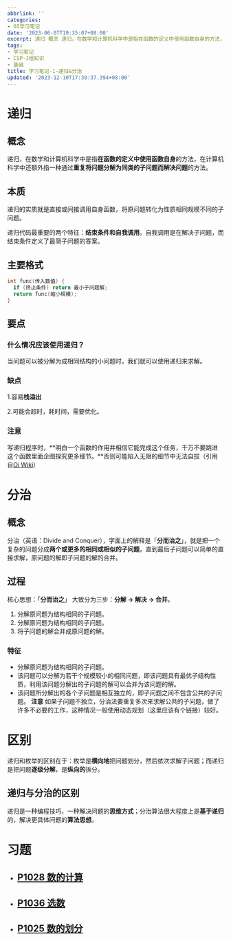 ```yaml
---
abbrlink: ''
categories:
- OI学习笔记
date: '2023-06-07T19:35:07+08:00'
excerpt: 递归 概念 递归，在数学和计算机科学中是指在函数的定义中使用函数自身的方法，在计算机科学中还额外指一种通过重复将问题分解为同类的子问题而解决问题的方法。 本质 递归的实质就是直接或间接调用自身函数，将原问题转化为性质相同规模不同的子问题。 递归代码最重要的两个特征：结束条件和自我调用。自我调用是在解决子问题，而结束条件定义了最简子问题的答案。 主要格式 int func(传入数值) {   if ...
tags:
- 学习笔记
- CSP-J组知识
- 基础
title: 学习笔记-1-递归&分治
updated: '2023-12-10T17:30:37.394+08:00'
---
```

# 递归
## 概念

递归，在数学和计算机科学中是指**在函数的定义中使用函数自身**的方法，在计算机科学中还额外指一种通过**重复将问题分解为同类的子问题而解决问题**的方法。

## 本质

递归的实质就是直接或间接调用自身函数，将原问题转化为性质相同规模不同的子问题。

递归代码最重要的两个特征：**结束条件和自我调用**。自我调用是在解决子问题，而结束条件定义了最简子问题的答案。

## 主要格式

```cpp
int func(传入数值) {
  if (终止条件) return 最小子问题解;
  return func(缩小规模);
}
```

## 要点

### 什么情况应该使用递归？

当问题可以被分解为成相同结构的小问题时，我们就可以使用递归来求解。

### 缺点

1.容易**栈溢出**

2.可能会超时，耗时间，需要优化。

### 注意

写递归程序时，**明白一个函数的作用并相信它能完成这个任务，千万不要跳进这个函数里面企图探究更多细节。**否则可能陷入无限的细节中无法自拔（引用自[Oi Wiki](https://oiwiki.org/basic/divide-and-conquer/#%E5%86%99%E9%80%92%E5%BD%92%E7%9A%84%E8%A6%81%E7%82%B9)）

# 分治
## 概念

分治（英语：Divide and Conquer），字面上的解释是「**分而治之**」，就是把一个复杂的问题分成**两个或更多的相同或相似的子问题**，直到最后子问题可以简单的直接求解，原问题的解即子问题的解的合并。

## 过程

核心思想：「**分而治之**」
大致分为三步：**分解 -> 解决 -> 合并**。

1. 分解原问题为结构相同的子问题。
2. 分解原问题为结构相同的子问题。
3. 将子问题的解合并成原问题的解。

### 特征

- 分解原问题为结构相同的子问题。
- 该问题可以分解为若干个规模较小的相同问题，即该问题具有最优子结构性质，利用该问题分解出的子问题的解可以合并为该问题的解。
- 该问题所分解出的各个子问题是相互独立的，即子问题之间不包含公共的子问题。
  **注意** 如果子问题不独立，分治法要重复多次来求解公共的子问题，做了许多不必要的工作，这种情况一般使用动态规划（这里应该有个链接）较好。

# 区别

递归和枚举的区别在于：枚举是**横向地**把问题划分，然后依次求解子问题；而递归是把问题**逐级分解**，是**纵向的**拆分。

## 递归与分治的区别

递归是一种编程技巧，一种解决问题的**思维方式**；分治算法很大程度上是**基于递归**的，解决更具体问题的**算法思想**。

# 习题

- [P1028 数的计算](https://www.luogu.com.cn/problem/P1028)
  --------------
- [P1036 选数](https://www.luogu.com.cn/problem/P1036)
  ----------
- [P1025 数的划分](https://www.luogu.com.cn/problem/P1025)
  --------------
